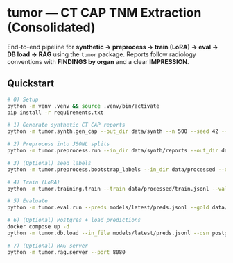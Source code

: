 # tumor — CT CAP TNM Extraction (Consolidated)

End-to-end pipeline for **synthetic → preprocess → train (LoRA) → eval → DB load → RAG** using the `tumor` package.
Reports follow radiology conventions with **FINDINGS by organ** and a clear **IMPRESSION**.

## Quickstart
```bash
# 0) Setup
python -m venv .venv && source .venv/bin/activate
pip install -r requirements.txt

# 1) Generate synthetic CT CAP reports
python -m tumor.synth.gen_cap --out_dir data/synth --n 500 --seed 42 --style structured --include_negatives --timepoints 2

# 2) Preprocess into JSONL splits
python -m tumor.preprocess.run --in_dir data/synth/reports --out_dir data/processed --schema configs/tnm_schema.json

# 3) (Optional) seed labels
python -m tumor.preprocess.bootstrap_labels --in_dir data/processed --out_path data/labels/seed_labels.jsonl

# 4) Train (LoRA)
python -m tumor.training.train --train data/processed/train.jsonl --val data/processed/val.jsonl --config configs/train_lora.yaml

# 5) Evaluate
python -m tumor.eval.run --preds models/latest/preds.jsonl --gold data/processed/test.jsonl --config configs/metrics.yaml

# 6) (Optional) Postgres + load predictions
docker compose up -d
python -m tumor.db.load --in_file models/latest/preds.jsonl --dsn postgresql://onc:onc@localhost:5432/onc

# 7) (Optional) RAG server
python -m tumor.rag.server --port 8080
```
